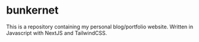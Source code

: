 # bunkernet

This is a repository containing my personal blog/portfolio website. Written in Javascript with NextJS and TailwindCSS.
